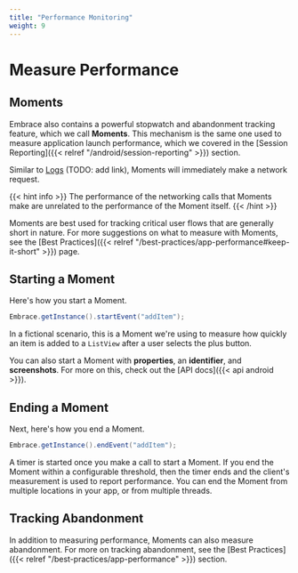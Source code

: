 ```yaml
---
title: "Performance Monitoring"
weight: 9
---
```


# Measure Performance

## Moments

Embrace also contains a powerful stopwatch and abandonment tracking feature, which we call **Moments**.
This mechanism is the same one used to measure application launch performance, which we covered in the [Session Reporting]({{< relref "/android/session-reporting" >}}) section.

Similar to [Logs]() (TODO: add link), Moments will immediately make a network request.

{{< hint info >}}
The performance of the networking calls that Moments make are unrelated to the performance of the Moment itself.
{{< /hint >}}

Moments are best used for tracking critical user flows that are generally short in nature.
For more suggestions on what to measure with Moments, see the [Best Practices]({{< relref "/best-practices/app-performance#keep-it-short" >}}) page.

## Starting a Moment

Here's how you start a Moment.

```java
Embrace.getInstance().startEvent("addItem");
```

In a fictional scenario, this is a Moment we're using to measure how quickly an item is added to a `ListView` after a user selects the plus button.

You can also start a Moment with **properties**, an **identifier**, and **screenshots**.
For more on this, check out the [API docs]({{< api android >}}).


## Ending a Moment

Next, here's how you end a Moment.

```java
Embrace.getInstance().endEvent("addItem");
```

A timer is started once you make a call to start a Moment.
If you end the Moment within a configurable threshold, then the timer ends and the client's measurement is used to report performance.
You can end the Moment from multiple locations in your app, or from multiple threads. 

## Tracking Abandonment

In addition to measuring performance, Moments can also measure abandonment.
For more on tracking abandonment, see the [Best Practices]({{< relref "/best-practices/app-performance" >}}) section.
